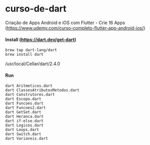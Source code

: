 # curso-de-dart
Criação de Apps Android e iOS com Flutter - Crie 16 Apps (https://www.udemy.com/curso-completo-flutter-app-android-ios/)

#### Install (https://dart.dev/get-dart)

```shell
brew tap dart-lang/dart
brew install dart
```

/usr/local/Cellar/dart/2.4.0

#### Run

```
dart Aritmeticos.dart
dart ClassesAtributosMetodos.dart
dart Construtores.dart
dart Escopo.dart
dart Funcoes.dart
dart Funcoes2.dart
dart GetSet.dart
dart Heranca.dart
dart if-else.dart
dart Logicos.dart
dart Loops.dart
dart Switch.dart
dart Variaveis.dart
```